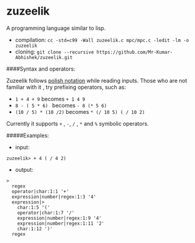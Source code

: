 # zuzeelik
A programming language similar to lisp.

* compilation: `cc -std=c99 -Wall zuzeelik.c mpc/mpc.c -ledit -lm -o zuzeelik`
* cloning: `git clone --recursive https://github.com/Mr-Kumar-Abhishek/zuzeelik.git`

####Syntax and operators:

Zuzeelik follows [polish notation](http://en.wikipedia.org/wiki/Polish_notation) while reading inputs. Those who are not familiar with it , try prefixing operators, such as:

* `1 + 4 + 9` becomes `+ 1 4 9`
* `8 - ( 5 * 6) ` becomes  `- 8 (* 5 6)`
* `(10 / 5) * (10 /2)` becomes `* (/ 10 5) ( / 10 2)` 

Currently it supports `+` , `-`, `/` , `*` and `%` symbolic operators.

#####Examples:
* input: 
 ```
 zuzeelik> + 4 ( / 4 2)
 ```
 
* output:
```
> 
  regex 
  operator|char:1:1 '+'
  expression|number|regex:1:3 '4'
  expression|> 
    char:1:5 '('
    operator|char:1:7 '/'
    expression|number|regex:1:9 '4'
    expression|number|regex:1:11 '2'
    char:1:12 ')'
  regex 
```
